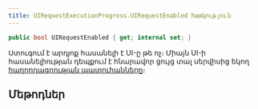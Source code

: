 ```yaml
---
title: UIRequestExecutionProgress.UIRequestEnabled հատկություն
---
```


```c#
public bool UIRequestEnabled { get; internal set; }
```

Ստուգում է արդյոք հասանելի է UI-ը թե ոչ։ Միայն UI-ի հասանելիության դեպքում է հնարավոր ցույց տալ սերվիսից եկող [հաղորդագրության պատուհանները](MessageBox.md)։

## Մեթոդներ
